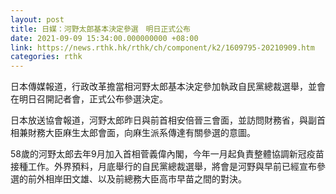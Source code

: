 ```yaml
---
layout: post
title: 日媒：河野太郎基本決定參選　明日正式公布
date: 2021-09-09 15:34:00.000000000 +08:00
link: https://news.rthk.hk/rthk/ch/component/k2/1609795-20210909.htm
categories: rthk
---
```


日本傳媒報道，行政改革擔當相河野太郎基本決定參加執政自民黨總裁選舉，並會在明日召開記者會，正式公布參選決定。

日本放送協會報道，河野太郎昨日與前首相安倍晉三會面，並訪問財務省，與副首相兼財務大臣麻生太郎會面，向麻生派系傳達有關參選的意圖。

58歲的河野太郎去年9月加入首相菅義偉內閣，今年一月起負責整體協調新冠疫苗接種工作。外界預料，月底舉行的自民黨總裁選舉，將會是河野與早前已經宣布參選的前外相岸田文雄、以及前總務大臣高市早苗之間的對決。
